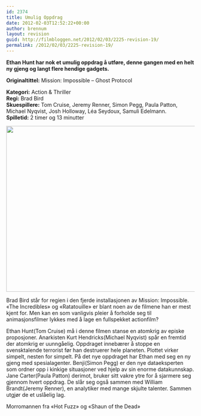```yaml
---
id: 2374
title: Umulig Oppdrag
date: 2012-02-03T12:52:22+00:00
author: brennum
layout: revision
guid: http://filmbloggen.net/2012/02/03/2225-revision-19/
permalink: /2012/02/03/2225-revision-19/
---
```

**Ethan Hunt har nok et umulig oppdrag å utføre, denne gangen med en helt ny gjeng og langt flere hendige gadgets.** 

**<!--more-->Originaltittel:** Mission: Impossible &#8211; Ghost Protocol

  
**Kategori:** Action & Thriller  
**Regi:** Brad Bird  
**Skuespillere:** Tom Cruise, Jeremy Renner, Simon Pegg, Paula Patton, Michael Nyqvist, Josh Holloway, Léa Seydoux, Samuli Edelmann.  
**Spilletid:** 2 timer og 13 minutter

<a href="http://filmbloggen.net/?attachment_id=2325" rel="attachment wp-att-2325"><img class="alignnone size-large wp-image-2325" src="http://filmbloggen.net/wp-content/uploads//2012/02/mission-impossible-ghost-protocol-620x442.jpg" alt="" width="620" height="442" /></a>

Brad Bird står for regien i den fjerde installasjonen av Mission: Impossible. &laquo;The Incredibles&raquo; og &laquo;Ratatouille&raquo; er blant noen av de filmene han er mest kjent for. Men kan en som vanligvis pleier å forholde seg til animasjonsfilmer lykkes med å lage en fullspekket actionfilm?

Ethan Hunt(Tom Cruise) må i denne filmen stanse en atomkrig av episke proposjoner. Anarkisten Kurt Hendricks(Michael Nyqvist) spår en fremtid der atomkrig er uunngåelig. Oppdraget innebærer å stoppe en svensktalende terrorist før han destruerer hele planeten. Plottet virker simpelt, nesten for simpelt. På det nye oppdraget har Ethan med seg en ny gjeng med spesialagenter. Benji(Simon Pegg) er den nye dataeksperten som ordner opp i kinkige situasjoner ved hjelp av sin enorme datakunnskap. Jane Carter(Paula Patton) derimot, bruker sitt vakre ytre for å sjarmere seg gjennom hvert oppdrag. De slår seg også sammen med William Brandt(Jeremy Renner), en analytiker med mange skjulte talenter. Sammen utgjør de et uslåelig lag.

Morromannen fra &laquo;Hot Fuzz&raquo; og &laquo;Shaun of the Dead&raquo;